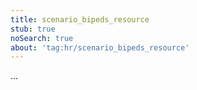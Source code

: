 ```yaml
---
title: scenario_bipeds_resource
stub: true
noSearch: true
about: 'tag:hr/scenario_bipeds_resource'
---
```

  ...

